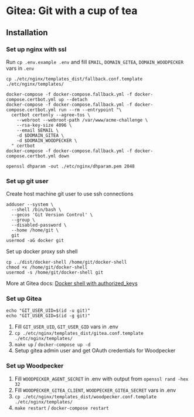 # Gitea: Git with a cup of tea

## Installation

### Set up nginx with ssl

Run `cp .env.example .env` and fill `EMAIL`, `DOMAIN_GITEA`, `DOMAIN_WOODPECKER` vars in `.env`

```shell
cp ./etc/nginx/templates_dist/fallback.conf.template ./etc/nginx/templates/

docker-compose -f docker-compose.fallback.yml -f docker-compose.certbot.yml up --detach
docker-compose -f docker-compose.fallback.yml -f docker-compose.certbot.yml run --rm --entrypoint "\
  certbot certonly --agree-tos \
    --webroot --webroot-path /var/www/acme-challenge \
    --rsa-key-size 4096 \
    --email $EMAIL \
    -d $DOMAIN_GITEA \
    -d $DOMAIN_WOODPECKER \
  " certbot
docker-compose -f docker-compose.fallback.yml -f docker-compose.certbot.yml down

openssl dhparam -out ./etc/nginx/dhparam.pem 2048
```

### Set up git user

Create host machine git user to use ssh connections

```shell
adduser --system \
  --shell /bin/bash \
  --gecos 'Git Version Control' \
  --group \
  --disabled-password \
  --home /home/git \
  git
usermod -aG docker git
```

Set up docker proxy ssh shell

```shell
cp ../dist/docker-shell /home/git/docker-shell
chmod +x /home/git/docker-shell
usermod -s /home/git/docker-shell git
```

More at Gitea docs: [Docker shell with authorized_keys](https://docs.gitea.io/en-us/install-with-docker/#docker-shell-with-authorized_keys)

### Set up Gitea

```shell
echo "GIT_USER_UID=$(id -u git)"
echo "GIT_USER_GID=$(id -g git)"
```

 1. Fill `GIT_USER_UID`, `GIT_USER_GID` vars in .env
 2. `cp ./etc/nginx/templates_dist/gitea.conf.template ./etc/nginx/templates/`
 3. `make up` / `docker-compose up -d`  
 4. Setup gitea admin user and get OAuth credentials for Woodpecker

### Set up Woodpecker

 1. Fill `WOODPECKER_AGENT_SECRET` in .env with output from `openssl rand -hex 32`
 2. Fill `WOODPECKER_GITEA_CLIENT`, `WOODPECKER_GITEA_SECRET` vars in .env
 3. `cp ./etc/nginx/templates_dist/woodpecker.conf.template ./etc/nginx/templates/`
 4. `make restart` / `docker-compose restart`
